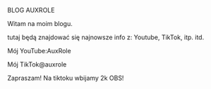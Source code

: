 BLOG AUXROLE

Witam na moim blogu.

tutaj będą znajdować się najnowsze info z: Youtube, TikTok, itp. itd.

Mój YouTube:AuxRole

Mój TikTok@auxrole

Zapraszam!
Na tiktoku wbijamy 2k OBS!
